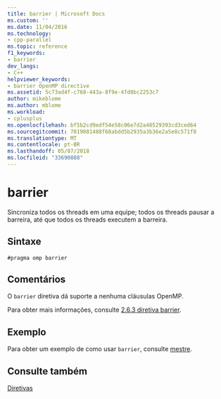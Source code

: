 ```yaml
---
title: barrier | Microsoft Docs
ms.custom: ''
ms.date: 11/04/2016
ms.technology:
- cpp-parallel
ms.topic: reference
f1_keywords:
- barrier
dev_langs:
- C++
helpviewer_keywords:
- barrier OpenMP directive
ms.assetid: 5c73ad4f-c768-443a-8f9e-4fd8bc2253c7
author: mikeblome
ms.author: mblome
ms.workload:
- cplusplus
ms.openlocfilehash: bf5b2cd9edf54e58c06e7d2a48529393cd3ced64
ms.sourcegitcommit: 7019081488f68abdd5b2935a3b36e2a5e8c571f8
ms.translationtype: MT
ms.contentlocale: pt-BR
ms.lasthandoff: 05/07/2018
ms.locfileid: "33690888"
---
```

# <a name="barrier"></a>barrier
Sincroniza todos os threads em uma equipe; todos os threads pausar a barreira, até que todos os threads executem a barreira.  
  
## <a name="syntax"></a>Sintaxe  
  
```  
#pragma omp barrier  
```  
  
## <a name="remarks"></a>Comentários  
 O `barrier` diretiva dá suporte a nenhuma cláusulas OpenMP.  
  
 Para obter mais informações, consulte [2.6.3 diretiva barrier](../../../parallel/openmp/2-6-3-barrier-directive.md).  
  
## <a name="example"></a>Exemplo  
 Para obter um exemplo de como usar `barrier`, consulte [mestre](../../../parallel/openmp/reference/master.md).  
  
## <a name="see-also"></a>Consulte também  
 [Diretivas](../../../parallel/openmp/reference/openmp-directives.md)